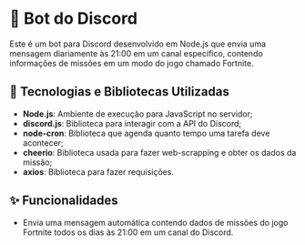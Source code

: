 # 🤖 Bot do Discord

Este é um bot para Discord desenvolvido em Node.js que envia uma mensagem diariamente às 21:00 em um canal específico, contendo informações de missões em um modo do jogo chamado Fortnite.

## 🚀 Tecnologias e Bibliotecas Utilizadas

- **Node.js**: Ambiente de execução para JavaScript no servidor;
- **discord.js**: Biblioteca para interagir com a API do Discord;
- **node-cron**: Biblioteca que agenda quanto tempo uma tarefa deve acontecer;
- **cheerio**: Biblioteca usada para fazer web-scrapping e obter os dados da missão;
- **axios**: Biblioteca para fazer requisições.

## ✨ Funcionalidades

- Envia uma mensagem automática contendo dados de missões do jogo Fortnite todos os dias às 21:00 em um canal do Discord.

